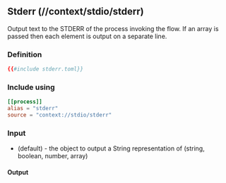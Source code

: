 ## Stderr (//context/stdio/stderr)
Output text to the STDERR of the process invoking the flow. If an array is passed then each element
is output on a separate line.

### Definition
```toml
{{#include stderr.toml}}
```

### Include using
```toml
[[process]]
alias = "stderr"
source = "context://stdio/stderr"
```

### Input
* (default) - the object to output a String representation of (string, boolean, number, array)

#### Output